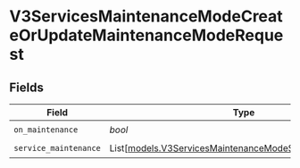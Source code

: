 # V3ServicesMaintenanceModeCreateOrUpdateMaintenanceModeRequest


## Fields

| Field                                                                                                                | Type                                                                                                                 | Required                                                                                                             | Description                                                                                                          |
| -------------------------------------------------------------------------------------------------------------------- | -------------------------------------------------------------------------------------------------------------------- | -------------------------------------------------------------------------------------------------------------------- | -------------------------------------------------------------------------------------------------------------------- |
| `on_maintenance`                                                                                                     | *bool*                                                                                                               | :heavy_check_mark:                                                                                                   | N/A                                                                                                                  |
| `service_maintenance`                                                                                                | List[[models.V3ServicesMaintenanceModeServiceMaintenance](../models/v3servicesmaintenancemodeservicemaintenance.md)] | :heavy_check_mark:                                                                                                   | N/A                                                                                                                  |
